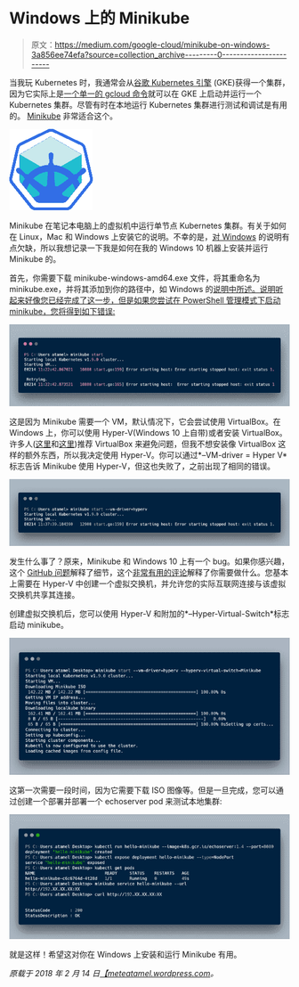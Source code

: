 # Windows 上的 Minikube

> 原文：<https://medium.com/google-cloud/minikube-on-windows-3a856ee74efa?source=collection_archive---------0----------------------->

当我玩 Kubernetes 时，我通常会从[谷歌 Kubernetes 引擎](https://cloud.google.com/kubernetes-engine/) (GKE)获得一个集群，因为它实际上是[一个单一的 gcloud 命令](https://cloud.google.com/sdk/gcloud/reference/container/clusters/create)就可以在 GKE 上启动并运行一个 Kubernetes 集群。尽管有时在本地运行 Kubernetes 集群进行测试和调试是有用的。 [Minikube](https://github.com/kubernetes/minikube) 非常适合这个。

![](img/2f914b72d6806d5fa35c6b69ec215b1c.png)

Minikube 在笔记本电脑上的虚拟机中运行单节点 Kubernetes 集群。有关于如何在 Linux，Mac 和 Windows 上安装它的说明。不幸的是，[对 Windows](https://github.com/kubernetes/minikube#windows) 的说明有点欠缺，所以我想记录一下我是如何在我的 Windows 10 机器上安装并运行 Minikube 的。

首先，你需要下载 minikube-windows-amd64.exe 文件，将其重命名为 minikube.exe，并将其添加到你的路径中，如 Windows 的[说明中所述。说明听起来好像您已经完成了这一步，但是如果您尝试在 PowerShell 管理模式下启动 minikube，您将得到如下错误:](https://github.com/kubernetes/minikube#windows)

![](img/cbac721e12a798877feaa62052485874.png)

这是因为 Minikube 需要一个 VM，默认情况下，它会尝试使用 VirtualBox。在 Windows 上，你可以使用 Hyper-V(Windows 10 上自带)或者安装 VirtualBox。许多人([这里](https://rominirani.com/tutorial-getting-started-with-kubernetes-on-your-windows-laptop-with-minikube-3269b54a226)和[这里](https://www.ibm.com/support/knowledgecenter/en/SS5PWC/minikube.html))推荐 VirtualBox 来避免问题，但我不想安装像 VirtualBox 这样的额外东西，所以我决定使用 Hyper-V。你可以通过*–VM-driver = Hyper V*标志告诉 Minikube 使用 Hyper-V，但这也失败了，之前出现了相同的错误。

![](img/3b1cd9e63fe267c229b043abb67f78b4.png)

发生什么事了？原来，Minikube 和 Windows 10 上有一个 bug。如果你感兴趣，这个 [GitHub 问题](https://github.com/kubernetes/minikube/issues/754)解释了细节，这个[非常有用的评论](https://github.com/kubernetes/minikube/issues/754#issuecomment-258129252)解释了你需要做什么。您基本上需要在 Hyper-V 中创建一个虚拟交换机，并允许您的实际互联网连接与该虚拟交换机共享其连接。

创建虚拟交换机后，您可以使用 Hyper-V 和附加的*–Hyper-Virtual-Switch*标志启动 minikube。

![](img/6f5be6e48255a97153ff6dc07489eb7f.png)

这第一次需要一段时间，因为它需要下载 ISO 图像等。但是一旦完成，您可以通过创建一个部署并部署一个 echoserver pod 来测试本地集群:

![](img/13565d7b2444fcd65e295f753aafbcc3.png)

就是这样！希望这对你在 Windows 上安装和运行 Minikube 有用。

*原载于 2018 年 2 月 14 日*[*【meteatamel.wordpress.com*](https://meteatamel.wordpress.com/2018/02/14/minikube-on-windows/)*。*